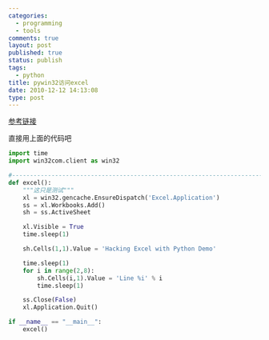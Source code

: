 ```yaml
--- 
categories: 
  - programming
  - tools
comments: true
layout: post
published: true
status: publish
tags: 
  - python
title: pywin32访问excel
date: 2010-12-12 14:13:08
type: post
---
```


[参考链接](http://www.blog.pythonlibrary.org/2010/07/16/python-and-microsoft-office-using-pywin32/)

直接用上面的代码吧

```python
import time
import win32com.client as win32

#----------------------------------------------------------------------
def excel():
    """这只是测试"""
    xl = win32.gencache.EnsureDispatch('Excel.Application')
    ss = xl.Workbooks.Add()
    sh = ss.ActiveSheet

    xl.Visible = True
    time.sleep(1)

    sh.Cells(1,1).Value = 'Hacking Excel with Python Demo'

    time.sleep(1)
    for i in range(2,8):
        sh.Cells(i,1).Value = 'Line %i' % i
        time.sleep(1)

    ss.Close(False)
    xl.Application.Quit()

if __name__ == "__main__":
    excel()
```

